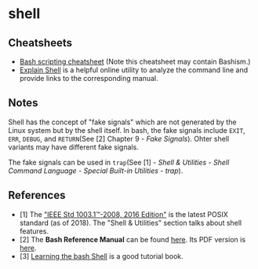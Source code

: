 # shell

## Cheatsheets

- [Bash scripting cheatsheet](https://devhints.io/bash) (Note this cheatsheet may contain Bashism.)
- [Explain Shell](https://explainshell.com/) is a helpful online utility to analyze the command line and provide links to the corresponding manual.

## Notes

Shell has the concept of "fake signals" which are not generated by the Linux system but by the shell itself. In bash, the fake signals include `EXIT`, `ERR`, `DEBUG`, and `RETURN`(See [2] Chapter 9 - _Fake Signals_). Ohter shell variants may have different fake signals.

The fake signals can be used in `trap`(See [1] - _Shell & Utilities_ - _Shell Command Language_ - _Special Built-in Utilities_ - _trap_).

## References

- [1] The ["IEEE Std 1003.1™-2008, 2016 Edition"](http://pubs.opengroup.org/onlinepubs/9699919799/nframe.html) is the latest POSIX standard (as of 2018). The "Shell & Utilities" section talks about shell features.
- [2] The **Bash Reference Manual** can be found [here](https://www.gnu.org/software/bash/manual/html_node/index.html). Its PDF version is [here](https://www.gnu.org/software/bash/manual/bash.pdf).
- [3] [Learning the bash Shell](http://shop.oreilly.com/product/9780596009656.do) is a good tutorial book.
